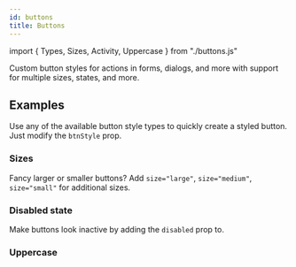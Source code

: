 ```yaml
---
id: buttons
title: Buttons
---
```


import { Types, Sizes, Activity, Uppercase } from "./buttons.js"

<p>Custom button styles for actions in forms, dialogs, and more with support for multiple sizes, states, and more.</p>

## Examples

<p>Use any of the available button style types to quickly create a styled button. Just modify the <code>btnStyle</code> prop.</p>
<Types></Types>

### Sizes

<p>Fancy larger or smaller buttons? Add <code>size="large"</code>, <code>size="medium"</code>, <code>size="small"</code> for additional sizes.</p>
<Sizes></Sizes>

### Disabled state

<p>Make buttons look inactive by adding the <code>disabled</code> prop to.</p>
<Activity></Activity>

### Uppercase

<p></p>
<Uppercase></Uppercase>